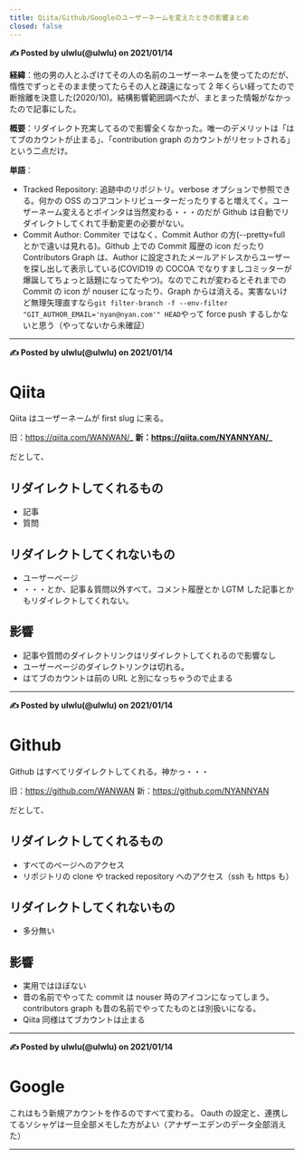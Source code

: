 ```yaml
---
title: Qiita/Github/Googleのユーザーネームを変えたときの影響まとめ
closed: false
---
```


**✍️ Posted by ulwlu(@ulwlu) on 2021/01/14**

**経緯**：他の男の人とふざけてその人の名前のユーザーネームを使ってたのだが、惰性でずっとそのまま使ってたらその人と疎遠になって 2 年くらい経ってたので断捨離を決意した(2020/10)。結構影響範囲調べたが、まとまった情報がなかったので記事にした。

**概要**：リダイレクト充実してるので影響全くなかった。唯一のデメリットは「はてブのカウントが止まる」、「contribution graph のカウントがリセットされる」という二点だけ。

**単語**：

- Tracked Repository: 追跡中のリポジトリ。verbose オプションで参照できる。何かの OSS のコアコントリビューターだったりすると増えてく。ユーザーネーム変えるとポインタは当然変わる・・・のだが Github は自動でリダイレクトしてくれて手動変更の必要がない。
- Commit Author: Commiter ではなく、Commit Author の方(--pretty=full とかで違いは見れる)。Github 上での Commit 履歴の icon だったり Contributors Graph は、Author に設定されたメールアドレスからユーザーを探し出して表示している(COVID19 の COCOA でなりすましコミッターが爆誕してちょっと話題になってたやつ)。なのでこれが変わるとそれまでの Commit の icon が nouser になったり、Graph からは消える。実害ないけど無理矢理直すなら`git filter-branch -f --env-filter "GIT_AUTHOR_EMAIL='nyan@nyan.com'" HEAD`やって force push するしかないと思う（やってないから未確証）

---

**✍️ Posted by ulwlu(@ulwlu) on 2021/01/14**

# Qiita

Qiita はユーザーネームが first slug に来る。

旧：https://qiita.com/WANWAN/**_
新：https://qiita.com/NYANNYAN/_**

だとして、

## リダイレクトしてくれるもの

- 記事
- 質問

## リダイレクトしてくれないもの

- ユーザーページ
- ・・・とか、記事＆質問以外すべて。コメント履歴とか LGTM した記事とかもリダイレクトしてくれない。

## 影響

- 記事や質問のダイレクトリンクはリダイレクトしてくれるので影響なし
- ユーザーページのダイレクトリンクは切れる。
- はてブのカウントは前の URL と別になっちゃうので止まる

---

**✍️ Posted by ulwlu(@ulwlu) on 2021/01/14**

# Github

Github はすべてリダイレクトしてくれる。神かっ・・・

旧：https://github.com/WANWAN
新：https://github.com/NYANNYAN

だとして、

## リダイレクトしてくれるもの

- すべてのページへのアクセス
- リポジトリの clone や tracked repository へのアクセス（ssh も https も）

## リダイレクトしてくれないもの

- 多分無い

## 影響

- 実用ではほぼない
- 昔の名前でやってた commit は nouser 時のアイコンになってしまう。contributors graph も昔の名前でやってたものとは別扱いになる。
- Qiita 同様はてブカウントは止まる

---

**✍️ Posted by ulwlu(@ulwlu) on 2021/01/14**

# Google

これはもう新規アカウントを作るのですべて変わる。
Oauth の設定と、連携してるソシャゲは一旦全部メモした方がよい（アナザーエデンのデータ全部消えた）

---
